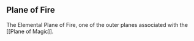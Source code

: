 ## Plane of Fire

The Elemental Plane of Fire, one of the outer planes associated with the [[Plane of Magic]].



